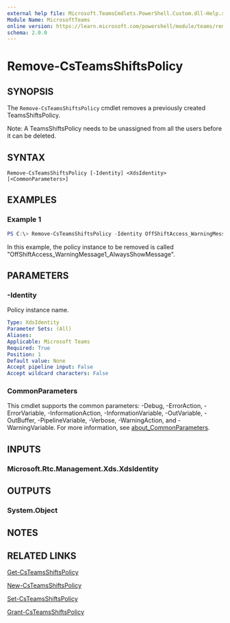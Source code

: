 ```yaml
---
external help file: Microsoft.TeamsCmdlets.PowerShell.Custom.dll-Help.xml
Module Name: MicrosoftTeams
online version: https://learn.microsoft.com/powershell/module/teams/remove-teamsshiftspolicy
schema: 2.0.0
---
```


# Remove-CsTeamsShiftsPolicy

## SYNOPSIS

The `Remove-CsTeamsShiftsPolicy` cmdlet removes a previously created TeamsShiftsPolicy.

Note: A TeamsShiftsPolicy needs to be unassigned from all the users before it can be deleted.

## SYNTAX

```
Remove-CsTeamsShiftsPolicy [-Identity] <XdsIdentity> [<CommonParameters>]
```

## EXAMPLES

### Example 1
```powershell
PS C:\> Remove-CsTeamsShiftsPolicy -Identity OffShiftAccess_WarningMessage1_AlwaysShowMessage
```

In this example, the policy instance to be removed is called "OffShiftAccess_WarningMessage1_AlwaysShowMessage". 


## PARAMETERS

### -Identity
Policy instance name.

```yaml
Type: XdsIdentity
Parameter Sets: (All)
Aliases:
Applicable: Microsoft Teams
Required: True
Position: 1
Default value: None
Accept pipeline input: False
Accept wildcard characters: False
```

### CommonParameters
This cmdlet supports the common parameters: -Debug, -ErrorAction, -ErrorVariable, -InformationAction, -InformationVariable, -OutVariable, -OutBuffer, -PipelineVariable, -Verbose, -WarningAction, and -WarningVariable. For more information, see [about_CommonParameters](https://go.microsoft.com/fwlink/?LinkID=113216).


## INPUTS

### Microsoft.Rtc.Management.Xds.XdsIdentity

## OUTPUTS

### System.Object
## NOTES

## RELATED LINKS

[Get-CsTeamsShiftsPolicy](Get-CsTeamsShiftsPolicy.md)

[New-CsTeamsShiftsPolicy](New-CsTeamsShiftsPolicy.md)

[Set-CsTeamsShiftsPolicy](Set-CsTeamsShiftsPolicy.md)

[Grant-CsTeamsShiftsPolicy](Grant-CsTeamsShiftsPolicy.md)
